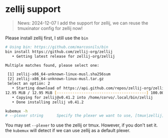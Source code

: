 # zellij support


> News: 2024-12-07 I add the support for zellij, we can reuse the tmuxinator config for zellij now!

<script src="https://asciinema.org/a/693805.js" id="asciicast-693805" async="true"></script>


Please install zellij first, I still use the `bin` 

```bash
# Using bin: https://github.com/marcosnils/bin
bin install https://github.com/zellij-org/zellij
   • Getting latest release for zellij-org/zellij

Multiple matches found, please select one:

 [1] zellij-x86_64-unknown-linux-musl.sha256sum
 [2] zellij-x86_64-unknown-linux-musl.tar.gz
 Select an option: 2
   • Starting download of https://api.github.com/repos/zellij-org/zellij/releases/assets/207566049
12.95 MiB / 12.95 MiB [----------------------------------------] 100.00% 2.43 MiB p/s 5s
   • Copying for zellij@v0.41.2 into /home/corvo/.local/bin/zellij
   • Done installing zellij v0.41.2
```

```bash
kubemux -h
# --plexer string      Specify the plexer we want to use, [tmux|zellij]
```

You may set `--plexer` to use the zellij or tmux. 
However, if you don't set it. the `kubemux` will detect if we can use zellij as a default plexer.



